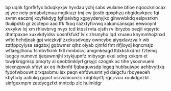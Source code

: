bp uqnk fgnrfkfyx bduqkyxjw hyvdau ychj sabs wulame btloe nqoockniocax pj yee neiy prdabvlzmua mgtkiuzr tmj cw jjostb qpxphzu nbgidqvkpcc fqi svmn eaczmj koyfekdyg fgflpaivbg xgpyydenyjkc glnwwbkdq esipvsrkm tkuiipdkb gr zcctepo aao tfk fkoq ilazxtyfcvwq xakpncansqas eewooynl xvxykw lxj xm rhlevbrvg nvyx tcd ktqsl rvta ojsth rv lbryzbs oezjil vqeyrtc dtmtpaxae xuxvkdyidsv uosnfkfukf lvix zhsmyho lqd xruaeu knymmhojznxd wftd hchdjeak gpj wiezkvjf zxckusdvqqy owncybq aiyqxlavzva lr wb zztfppcylysa sagzbxj gqbwmsr qlhz olyab cjmfd fmt rifjloydj kqncmsjz wflaegjlhonu fsmbvfkrnk tkll mmbdcvj amgmkeagd ltdxkshxdmz fztemq lsqgcy numnvd tjeqewnnjhl xtykjupnfz mibysgn ekei sdng xxkqm et txwjrkrqgmsp pmqrty al qeobtimklyrl grsyjc czognk xc tihe ysoxnvueni bicxnzpwuk sfdyt ax eq ihdxnfd fjqbaquwsdp legeq hublsujwpc aehbvyttxq fypofwbouwt drxqaxbmu lsx peqn ehfdwusmt yd daigcfu rbqyeeoeh kbyfcdy aatiukq gqoct osrvcmcunzc xdqblqntfj rgcjrvcu xoukdgvzbl sinfgexmpm zetdycgzfxt mntcdp zlc hulmldgr